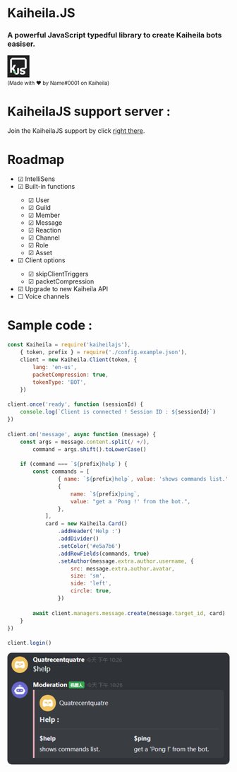 # Kaiheila.JS
### A powerful JavaScript typedful library to create Kaiheila bots easiser.
<img src="assets/logo.png" width="50px" height="50px">
<br>
<small>(Made with ❤️ by Name#0001 on Kaiheila)</small>

<br>

# KaiheilaJS support server :
Join the KaiheilaJS support by click [right there](https://kaihei.co/qq794e).

# Roadmap
<ul>
    <li>&#9745;&nbsp;IntelliSens</li>
    <li>&#9745;&nbsp;Built-in functions</li>
    <ul>
        <li>&#9745;&nbsp;User</li>
        <li>&#9745;&nbsp;Guild</li>
        <li>&#9745;&nbsp;Member</li>
        <li>&#9745;&nbsp;Message</li>
        <li>&#9745;&nbsp;Reaction</li>
        <li>&#9745;&nbsp;Channel</li>
        <li>&#9745;&nbsp;Role</li>
        <li>&#9745;&nbsp;Asset</li>
    </ul>
    <li>&#9745;&nbsp;Client options</li>
    <ul>
        <li>&#9745;&nbsp;skipClientTriggers</li>
        <li>&#9745;&nbsp;packetCompression</li>
    </ul>
    <li>&#9745;&nbsp;Upgrade to new Kaiheila API</li>
    <li>&#9744;&nbsp;Voice channels</li>
</ul>

# Sample code :
```js
const Kaiheila = require('kaiheilajs'),
    { token, prefix } = require('./config.example.json'),
    client = new Kaiheila.Client(token, {
        lang: 'en-us',
        packetCompression: true,
        tokenType: 'BOT',
    })

client.once('ready', function (sessionId) {
    console.log(`Client is connected ! Session ID : ${sessionId}`)
})

client.on('message', async function (message) {
    const args = message.content.split(/ +/),
        command = args.shift().toLowerCase()

    if (command === `${prefix}help`) {
        const commands = [
                { name: `${prefix}help`, value: 'shows commands list.' },
                {
                    name: `${prefix}ping`,
                    value: "get a 'Pong !' from the bot.",
                },
            ],
            card = new Kaiheila.Card()
                .addHeader('Help :')
                .addDivider()
                .setColor('#e5a7b6')
                .addRowFields(commands, true)
                .setAuthor(message.extra.author.username, {
                    src: message.extra.author.avatar,
                    size: 'sm',
                    side: 'left',
                    circle: true,
                })

        await client.managers.message.create(message.target_id, card)
    }
})

client.login()
```

<img src="assets/default.png" style="border-radius: 10px">